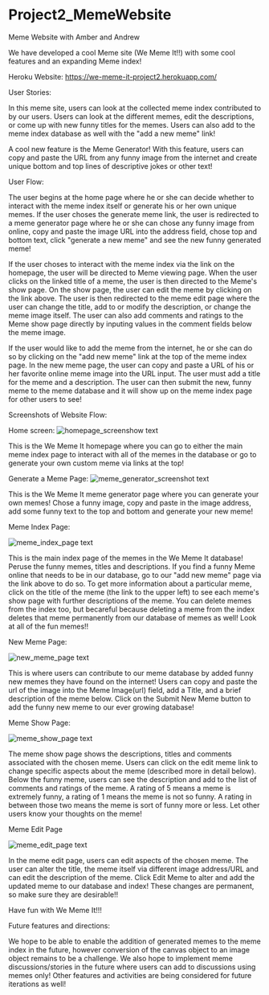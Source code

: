 # Project2_MemeWebsite
Meme Website with Amber and Andrew

We have developed a cool Meme site (We Meme It!!) with some cool features and an expanding Meme index!

Heroku Website: https://we-meme-it-project2.herokuapp.com/

User Stories: 

In this meme site, users can look at the collected meme index contributed to by our users. Users can look at the different memes, edit the descriptions, or come up with new funny titles for the memes. Users can also add to the meme index database as well with the "add a new meme" link!

A cool new feature is the Meme Generator! With this feature, users can copy and paste the URL from any funny image from the internet and create unique bottom and top lines of descriptive jokes or other text!

User Flow: 

The user begins at the home page where he or she can decide whether to interact with the meme index itself or generate his or her own unique memes. If the user choses the generate meme link, the user is redirected to a meme generator page where he or she can chose any funny image from online, copy and paste the image URL into the address field, chose top and bottom text, click "generate a new meme" and see the new funny generated meme!

If the user choses to interact with the meme index via the link on the homepage, the user will be directed to Meme viewing page. When the user clicks on the linked title of a meme, the user is then directed to the Meme's show page. On the show page, the user can edit the meme by clicking on the link above. The user is then redirected to the meme edit page where the user can change the title, add to or modify the description, or change the meme image itself. The user can also add comments and ratings to the Meme show page directly by inputing values in the comment fields below the meme image.

If the user would like to add the meme from the internet, he or she can do so by clicking on the "add new meme" link at the top of the meme index page. In the new meme page, the user can copy and paste a URL of his or her favorite online meme image into the URL input. The user must add a title for the meme and a description. The user can then submit the new, funny meme to the meme database and it will show up on the meme index page for other users to see!

Screenshots of Website Flow:

Home screen:
![homepage_screenshow text](./SiteScreenshots/homepage_screenshot.png)

This is the We Meme It homepage where you can go to either the main meme index page to interact with all of the memes in the database or go to generate your own custom meme via links at the top!

Generate a Meme Page:
![meme_generator_screenshot text](./SiteScreenshots/meme_generator_screenshot.png)

This is the We Meme It meme generator page where you can generate your own memes! Chose a funny image, copy and paste in the image address, add some funny text to the top and bottom and generate your new meme!

Meme Index Page:

![meme_index_page text](./SiteScreenshots/meme_index_page.png)

This is the main index page of the memes in the We Meme It database! Peruse the funny memes, titles and descriptions. If you find a funny Meme online that needs to be in our database, go to our "add new meme" page via the link above to do so. To get more information about a particular meme, click on the title of the meme (the link to the upper left) to see each meme's show page with further descriptions of the meme. You can delete memes from the index too, but becareful because deleting a meme from the index deletes that meme permanently from our database of memes as well! Look at all of the fun memes!!

New Meme Page:

![new_meme_page text](./SiteScreenshots/new_meme_page.png)

This is where users can contribute to our meme database by added funny new memes they have found on the internet! Users can copy and paste the url of the image into the Meme Image(url) field, add a Title, and a brief description of the meme below. Click on the Submit New Meme button to add the funny new meme to our ever growing database!

Meme Show Page: 

![meme_show_page text](./SiteScreenshots/meme_show_page.png)

The meme show page shows the descriptions, titles and comments associated with the chosen meme. Users can click on the edit meme link to change specific aspects about the meme (described more in detail below). Below the funny meme, users can see the description and add to the list of comments and ratings of the meme. A rating of 5 means a meme is extremely funny, a rating of 1 means the meme is not so funny. A rating in between those two means the meme is sort of funny more or less. Let other users know your thoughts on the meme!

Meme Edit Page

![meme_edit_page text](./SiteScreenshots/meme_edit_page.png)

In the meme edit page, users can edit aspects of the chosen meme. The user can alter the title, the meme itself via different image address/URL and can edit the description of the meme. Click Edit Meme to alter and add the updated meme to our database and index! These changes are permanent, so make sure they are desirable!!

Have fun with We Meme It!!!

Future features and directions:

We hope to be able to enable the addition of generated memes to the meme index in the future, however conversion of the canvas object to an image object remains to be a challenge. We also hope to implement meme discussions/stories in the future where users can add to discussions using memes only! Other features and activities are being considered for future iterations as well!

